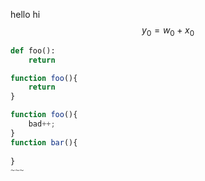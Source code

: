 
hello hi
$$
y_{0}=w_{0}+x_{0}
$$

~~~~python
def foo():
    return

~~~~    

~~~~js
function foo(){
    return
}

function foo(){
    bad++;
}
function bar(){
    
}
~~~
